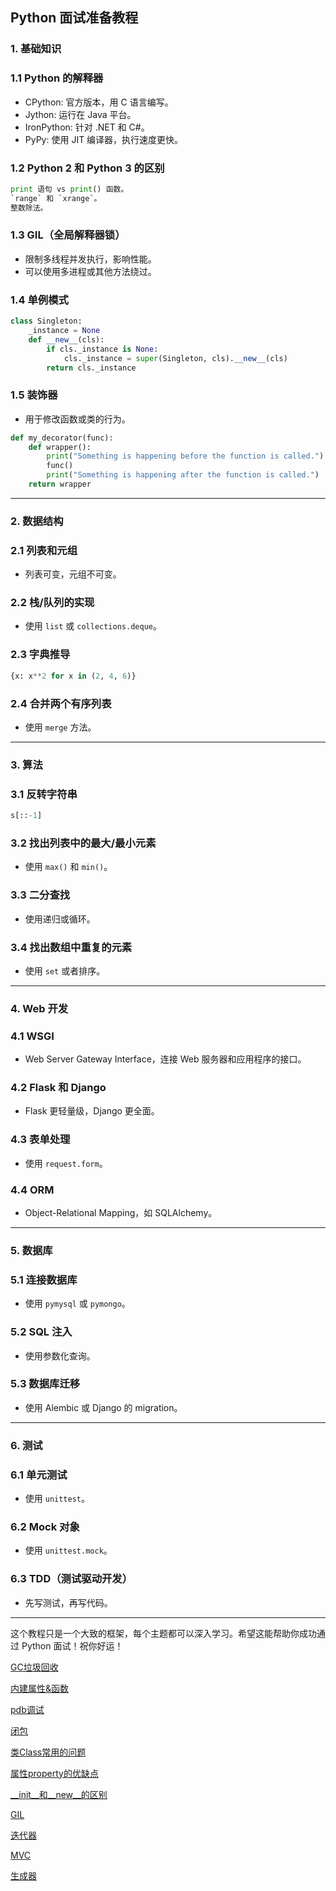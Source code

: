 
## Python 面试准备教程

### 1. 基础知识

### 1.1 Python 的解释器

- CPython: 官方版本，用 C 语言编写。
- Jython: 运行在 Java 平台。
- IronPython: 针对 .NET 和 C#。
- PyPy: 使用 JIT 编译器，执行速度更快。

### 1.2 Python 2 和 Python 3 的区别

```python
print 语句 vs print() 函数。
`range` 和 `xrange`。
整数除法。
```

### 1.3 GIL（全局解释器锁）

- 限制多线程并发执行，影响性能。
- 可以使用多进程或其他方法绕过。

### 1.4 单例模式

```python
class Singleton:
    _instance = None
    def __new__(cls):
        if cls._instance is None:
            cls._instance = super(Singleton, cls).__new__(cls)
        return cls._instance

```

### 1.5 装饰器

- 用于修改函数或类的行为。

```python
def my_decorator(func):
    def wrapper():
        print("Something is happening before the function is called.")
        func()
        print("Something is happening after the function is called.")
    return wrapper

```

---

### 2. 数据结构

### 2.1 列表和元组

- 列表可变，元组不可变。

### 2.2 栈/队列的实现

- 使用 `list` 或 `collections.deque`。

### 2.3 字典推导

```python
{x: x**2 for x in (2, 4, 6)}

```

### 2.4 合并两个有序列表

- 使用 `merge` 方法。

---

### 3. 算法

### 3.1 反转字符串

```python
s[::-1]

```

### 3.2 找出列表中的最大/最小元素

- 使用 `max()` 和 `min()`。

### 3.3 二分查找

- 使用递归或循环。

### 3.4 找出数组中重复的元素

- 使用 `set` 或者排序。

---

### 4. Web 开发

### 4.1 WSGI

- Web Server Gateway Interface，连接 Web 服务器和应用程序的接口。

### 4.2 Flask 和 Django

- Flask 更轻量级，Django 更全面。

### 4.3 表单处理

- 使用 `request.form`。

### 4.4 ORM

- Object-Relational Mapping，如 SQLAlchemy。

---

### 5. 数据库

### 5.1 连接数据库

- 使用 `pymysql` 或 `pymongo`。

### 5.2 SQL 注入

- 使用参数化查询。

### 5.3 数据库迁移

- 使用 Alembic 或 Django 的 migration。

---

### 6. 测试

### 6.1 单元测试

- 使用 `unittest`。

### 6.2 Mock 对象

- 使用 `unittest.mock`。

### 6.3 TDD（测试驱动开发）

- 先写测试，再写代码。

---

这个教程只是一个大致的框架，每个主题都可以深入学习。希望这能帮助你成功通过 Python 面试！祝你好运！

[GC垃圾回收](GC垃圾回收.md)

[内建属性&函数](内建属性&函数.md)

[pdb调试](pdb调试.md)

[闭包](闭包.md)

[类Class常用的问题](类Class常用的问题.md)

[属性property的优缺点](属性property的优缺点.md)

[__init__和__new__的区别](__init__和__new__的区别.md)

[GIL](GIL.md)

[迭代器](迭代器.md)

[MVC](MVC.md)

[生成器](生成器.md)

[^1]: 
